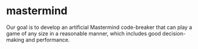 # mastermind
Our goal is to develop an artificial Mastermind code-breaker that can play a game of any size in a reasonable  manner, which includes good decision- making and performance.
